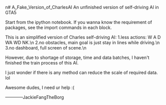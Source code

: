 n# A_Fake_Version_of_CharlesAI
An unfinished version of self-driving AI in GTA5

Start from the ipython notebook. If you wanna know the requirement of packages, see the import commands in each block.

This is an simplified version of Charles self-driving AI:
1.less actions: W A D WA WD NK.\n
2.no obstacles, main goal is just stay in lines while driving.\n
3.no dashboard, full screen of scene.\n

However, due to shortage of storage, time and data batches, I haven't finished the train process of this AI.

I just wonder if there is any method can reduce the scale of required data. lol

Awesome dudes, I need ur help :(

————JackieFangTheBorg
